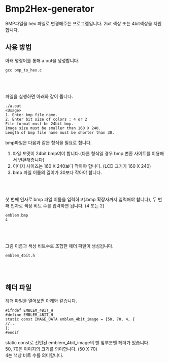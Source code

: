 # Bmp2Hex-generator
BMP파일을 hex 파일로 변경해주는 프로그램입니다. 2bit 색상 또는 4bit색상을 지원합니다.



## 사용 방법


  
 아래 명령어를 통해 a.out을 생성합니다.
 
    gcc bmp_to_hex.c
 
    

<br><br>  
파일을 실행하면 아래와 같이 뜹니다.

    ./a.out
    <Usage> 
    1. Enter bmp file name.
    2. Enter bit size of colors : 4 or 2
    File format must be 24bit bmp.
    Image size must be smaller than 160 X 240. 
    Length of bmp file name must be shorter than 30.
    
bmp파일은 다음과 같은 형식을 필요로 합니다.
1. 파일 포맷이 24bit bmp여야 합니다.(다른 형식일 경우 bmp 변환 사이트를 이용해서 변환해줍니다)
2. 이미지 사이즈는 160 X 240보다 작아야 합니다. (LCD 크기가 160 X 240)
3. bmp 파일 이름의 길이가 30보다 작아야 합니다.

<br><br>  
첫 번째 인자로 bmp 파일 이름을 입력하고(.bmp 확장자까지 입력해야 합니다),
두 번째 인자로 색상 비트 수를 입력하면 됩니다. (4 또는 2)

    emblem.bmp
    4
    

<br><br>  
그럼 이름과 색상 비트수로 조합한 헤더 파일이 생성됩니다.

    emblem_4bit.h
  
<br><br>  
## 헤더 파일
헤더 파일을 열어보면 아래와 같습니다.

    #ifndef EMBLEM_4BIT_H
    #define EMBLEM_4BIT_H
    static const IMAGE_DATA emblem_4bit_image = {50, 70, 4, { 
    //..
    };
    #endif
    
static const로 선언된 emblem_4bit_image의 맨 앞부분엔 헤더가 있습니다.<br>
50, 70은 이미지의 크기를 의미합니다. (50 X 70) <br>
4는 색상 비트 수를 의미합니다.
